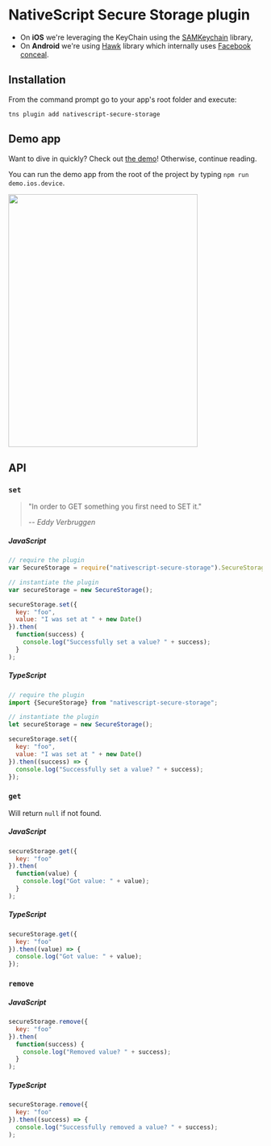 # NativeScript Secure Storage plugin

* On __iOS__ we're leveraging the KeyChain using the [SAMKeychain](https://github.com/soffes/SAMKeychain) library,
* On __Android__ we're using [Hawk](https://github.com/orhanobut/hawk) library which internally uses [Facebook conceal](https://github.com/facebook/conceal).

## Installation
From the command prompt go to your app's root folder and execute:

```
tns plugin add nativescript-secure-storage
```

## Demo app
Want to dive in quickly? Check out [the demo](demo)! Otherwise, continue reading.

You can run the demo app from the root of the project by typing `npm run demo.ios.device`.

<img src="https://raw.githubusercontent.com/EddyVerbruggen/nativescript-secure-storage/master/screenshots/ios-demo.png?v=2" width="375px" height="500px"/>

## API

### `set`
> "In order to GET something you first need to SET it."
>
> -- _Eddy Verbruggen_


##### JavaScript
```js
// require the plugin
var SecureStorage = require("nativescript-secure-storage").SecureStorage;

// instantiate the plugin
var secureStorage = new SecureStorage();

secureStorage.set({
  key: "foo",
  value: "I was set at " + new Date()
}).then(
  function(success) {
    console.log("Successfully set a value? " + success);
  }
);
```

##### TypeScript
```js
// require the plugin
import {SecureStorage} from "nativescript-secure-storage";

// instantiate the plugin
let secureStorage = new SecureStorage();

secureStorage.set({
  key: "foo",
  value: "I was set at " + new Date()
}).then((success) => {
  console.log("Successfully set a value? " + success);
});
```

### `get`
Will return `null` if not found.

##### JavaScript
```js
secureStorage.get({
  key: "foo"
}).then(
  function(value) {
    console.log("Got value: " + value);
  }
);
```

##### TypeScript
```js
secureStorage.get({
  key: "foo"
}).then((value) => {
  console.log("Got value: " + value);
});
```

### `remove`

##### JavaScript
```js
secureStorage.remove({
  key: "foo"
}).then(
  function(success) {
    console.log("Removed value? " + success);
  }
);
```

##### TypeScript
```js
secureStorage.remove({
  key: "foo"
}).then((success) => {
  console.log("Successfully removed a value? " + success);
);
```